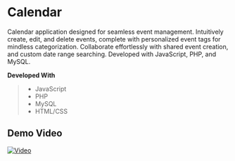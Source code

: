 # Calendar

Calendar application designed for seamless event management. Intuitively create, edit, and delete events, complete with personalized event tags for mindless categorization. Collaborate effortlessly with shared event creation, and custom date range searching. Developed with JavaScript, PHP, and MySQL.

**Developed With**

> * JavaScript
> * PHP
> * MySQL
> * HTML/CSS

## Demo Video
[![Video](https://markdown-videos-api.jorgenkh.no/url?url=https%3A%2F%2Fyoutu.be%2FSEGGRuswWuM)](https://youtu.be/SEGGRuswWuM)